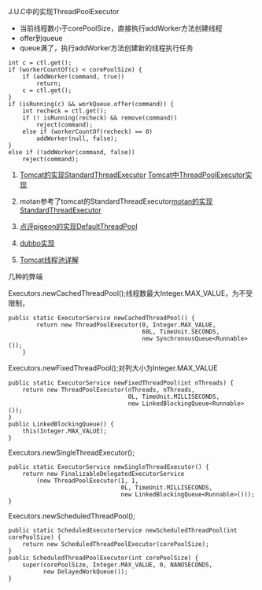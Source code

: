 J.U.C中的实现ThreadPoolExecutor 

>
* 当前线程数小于corePoolSize，直接执行addWorker方法创建线程   
* offer到queue
* queue满了，执行addWorker方法创建新的线程执行任务


```
int c = ctl.get();
if (workerCountOf(c) < corePoolSize) {
    if (addWorker(command, true))
        return;
    c = ctl.get();
}
if (isRunning(c) && workQueue.offer(command)) {
    int recheck = ctl.get();
    if (! isRunning(recheck) && remove(command))
        reject(command);
    else if (workerCountOf(recheck) == 0)
        addWorker(null, false);
}
else if (!addWorker(command, false))
    reject(command);
```
1. [Tomcat的实现StandardThreadExecutor](https://github.com/apache/tomcat/blob/trunk/java/org/apache/catalina/core/StandardThreadExecutor.java) [Tomcat中ThreadPoolExecutor实现](https://github.com/apache/tomcat/blob/trunk/java/org/apache/tomcat/util/threads/ThreadPoolExecutor.java)
2. motan参考了tomcat的StandardThreadExecutor[motan的实现StandardThreadExecutor](https://github.com/weibocom/motan/blob/master/motan-transport-netty/src/main/java/com/weibo/api/motan/transport/netty/StandardThreadExecutor.java)

3. [点评pigeon的实现DefaultThreadPool](https://github.com/dianping/pigeon/blob/master/pigeon-common/src/main/java/com/dianping/pigeon/threadpool/DefaultThreadPool.java)

4. [dubbo实现](https://github.com/alibaba/dubbo/tree/master/dubbo-common/src/main/java/com/alibaba/dubbo/common/threadpool)

5. [Tomcat线程池详解](http://blog.csdn.net/wxq544483342/article/details/53162311)


几种的弊端


Executors.newCachedThreadPool();线程数最大Integer.MAX_VALUE，为不受限制，

```
public static ExecutorService newCachedThreadPool() {
        return new ThreadPoolExecutor(0, Integer.MAX_VALUE,
                                      60L, TimeUnit.SECONDS,
                                      new SynchronousQueue<Runnable>());
    }
```

Executors.newFixedThreadPool();对列大小为Integer.MAX_VALUE

```
public static ExecutorService newFixedThreadPool(int nThreads) {
    return new ThreadPoolExecutor(nThreads, nThreads,
                                  0L, TimeUnit.MILLISECONDS,
                                  new LinkedBlockingQueue<Runnable>());
}
public LinkedBlockingQueue() {
    this(Integer.MAX_VALUE);
}
```

Executors.newSingleThreadExecutor();

```
public static ExecutorService newSingleThreadExecutor() {
    return new FinalizableDelegatedExecutorService
        (new ThreadPoolExecutor(1, 1,
                                0L, TimeUnit.MILLISECONDS,
                                new LinkedBlockingQueue<Runnable>()));
}
```

Executors.newScheduledThreadPool();

```
public static ScheduledExecutorService newScheduledThreadPool(int corePoolSize) {
    return new ScheduledThreadPoolExecutor(corePoolSize);
}
public ScheduledThreadPoolExecutor(int corePoolSize) {
    super(corePoolSize, Integer.MAX_VALUE, 0, NANOSECONDS,
          new DelayedWorkQueue());
}
```
